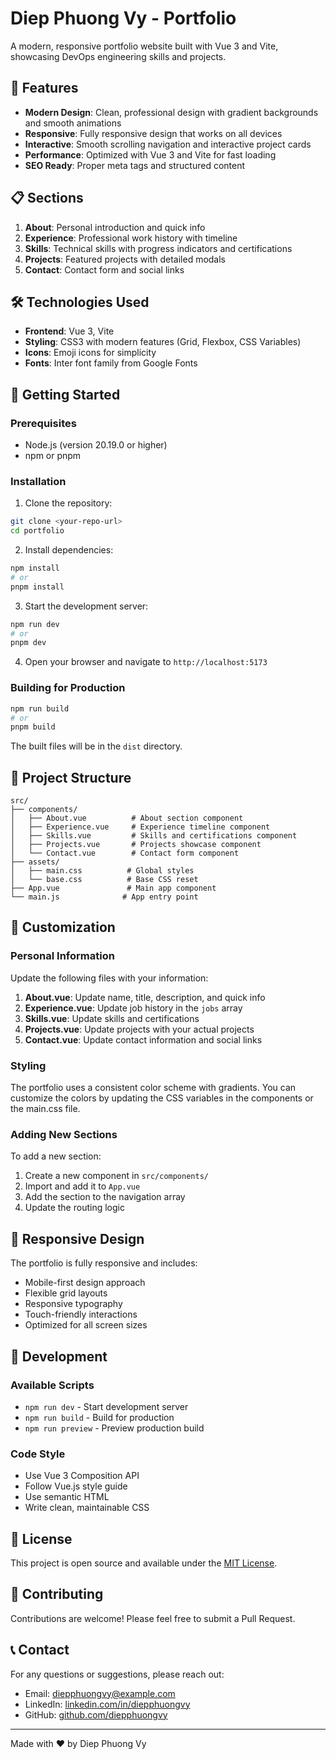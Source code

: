 # Diep Phuong Vy - Portfolio

A modern, responsive portfolio website built with Vue 3 and Vite, showcasing DevOps engineering skills and projects.

## 🚀 Features

- **Modern Design**: Clean, professional design with gradient backgrounds and smooth animations
- **Responsive**: Fully responsive design that works on all devices
- **Interactive**: Smooth scrolling navigation and interactive project cards
- **Performance**: Optimized with Vue 3 and Vite for fast loading
- **SEO Ready**: Proper meta tags and structured content

## 📋 Sections

1. **About**: Personal introduction and quick info
2. **Experience**: Professional work history with timeline
3. **Skills**: Technical skills with progress indicators and certifications
4. **Projects**: Featured projects with detailed modals
5. **Contact**: Contact form and social links

## 🛠️ Technologies Used

- **Frontend**: Vue 3, Vite
- **Styling**: CSS3 with modern features (Grid, Flexbox, CSS Variables)
- **Icons**: Emoji icons for simplicity
- **Fonts**: Inter font family from Google Fonts

## 🚀 Getting Started

### Prerequisites

- Node.js (version 20.19.0 or higher)
- npm or pnpm

### Installation

1. Clone the repository:
```bash
git clone <your-repo-url>
cd portfolio
```

2. Install dependencies:
```bash
npm install
# or
pnpm install
```

3. Start the development server:
```bash
npm run dev
# or
pnpm dev
```

4. Open your browser and navigate to `http://localhost:5173`

### Building for Production

```bash
npm run build
# or
pnpm build
```

The built files will be in the `dist` directory.

## 📁 Project Structure

```
src/
├── components/
│   ├── About.vue          # About section component
│   ├── Experience.vue     # Experience timeline component
│   ├── Skills.vue         # Skills and certifications component
│   ├── Projects.vue       # Projects showcase component
│   └── Contact.vue        # Contact form component
├── assets/
│   ├── main.css          # Global styles
│   └── base.css          # Base CSS reset
├── App.vue               # Main app component
└── main.js              # App entry point
```

## 🎨 Customization

### Personal Information

Update the following files with your information:

1. **About.vue**: Update name, title, description, and quick info
2. **Experience.vue**: Update job history in the `jobs` array
3. **Skills.vue**: Update skills and certifications
4. **Projects.vue**: Update projects with your actual projects
5. **Contact.vue**: Update contact information and social links

### Styling

The portfolio uses a consistent color scheme with gradients. You can customize the colors by updating the CSS variables in the components or the main.css file.

### Adding New Sections

To add a new section:

1. Create a new component in `src/components/`
2. Import and add it to `App.vue`
3. Add the section to the navigation array
4. Update the routing logic

## 📱 Responsive Design

The portfolio is fully responsive and includes:

- Mobile-first design approach
- Flexible grid layouts
- Responsive typography
- Touch-friendly interactions
- Optimized for all screen sizes

## 🔧 Development

### Available Scripts

- `npm run dev` - Start development server
- `npm run build` - Build for production
- `npm run preview` - Preview production build

### Code Style

- Use Vue 3 Composition API
- Follow Vue.js style guide
- Use semantic HTML
- Write clean, maintainable CSS

## 📄 License

This project is open source and available under the [MIT License](LICENSE).

## 🤝 Contributing

Contributions are welcome! Please feel free to submit a Pull Request.

## 📞 Contact

For any questions or suggestions, please reach out:

- Email: diepphuongvy@example.com
- LinkedIn: [linkedin.com/in/diepphuongvy](https://linkedin.com/in/diepphuongvy)
- GitHub: [github.com/diepphuongvy](https://github.com/diepphuongvy)

---

Made with ❤️ by Diep Phuong Vy
